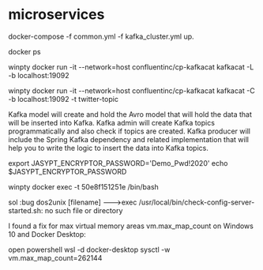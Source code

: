 # microservices
docker-compose -f common.yml -f kafka_cluster.yml up.

docker ps

winpty docker run -it --network=host confluentinc/cp-kafkacat kafkacat -L -b localhost:19092



winpty docker run -it --network=host confluentinc/cp-kafkacat kafkacat -C -b localhost:19092 -t twitter-topic



  Kafka model will create and hold the Avro model that will hold the data that will be inserted into Kafka.
  Kafka admin will create Kafka topics programmatically and also check if topics are created.
  Kafka producer will include the Spring Kafka dependency and related implementation that will help you to write the logic to insert the data into Kafka topics.
  
  
  
  
  
export JASYPT_ENCRYPTOR_PASSWORD='Demo_Pwd!2020'
echo $JASYPT_ENCRYPTOR_PASSWORD


winpty  docker exec -t 50e8f151251e /bin/bash

sol :bug dos2unix [filename] --->exec /usr/local/bin/check-config-server-started.sh: no such file or directory




I found a fix for max virtual memory areas vm.max_map_count
on Windows 10 and Docker Desktop:

open powershell
wsl -d docker-desktop
sysctl -w vm.max_map_count=262144

